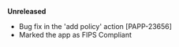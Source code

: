 **Unreleased**

* Bug fix in the 'add policy' action [PAPP-23656]
* Marked the app as FIPS Compliant
